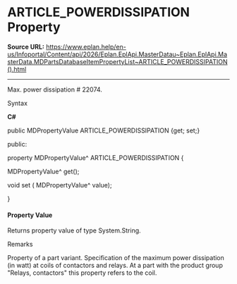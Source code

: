 # ARTICLE_POWERDISSIPATION Property

**Source URL:** https://www.eplan.help/en-us/Infoportal/Content/api/2026/Eplan.EplApi.MasterDatau~Eplan.EplApi.MasterData.MDPartsDatabaseItemPropertyList~ARTICLE_POWERDISSIPATION().html

---

Max. power dissipation # 22074.

Syntax

**C#**



public MDPropertyValue ARTICLE_POWERDISSIPATION {get; set;}

public:

property MDPropertyValue^ ARTICLE_POWERDISSIPATION {

   MDPropertyValue^ get();

   void set (    MDPropertyValue^ value);

}


#### Property Value

Returns property value of type System.String.

Remarks

Property of a part variant. Specification of the maximum power dissipation (in watt) at coils of contactors and relays. At a part with the product group "Relays, contactors" this property refers to the coil.
